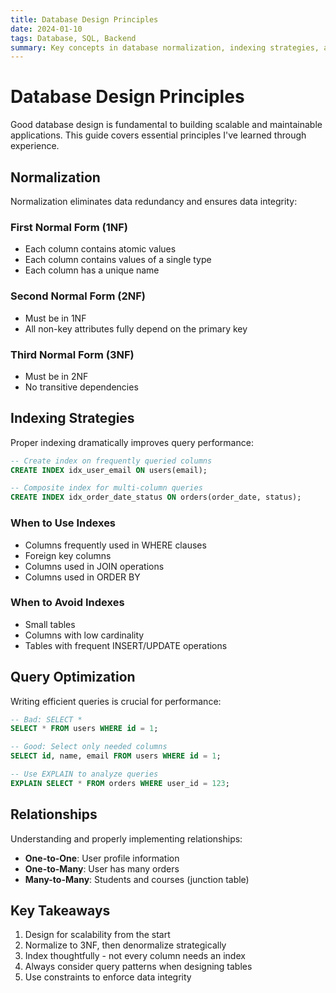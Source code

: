 ```yaml
---
title: Database Design Principles
date: 2024-01-10
tags: Database, SQL, Backend
summary: Key concepts in database normalization, indexing strategies, and query optimization. Notes from practical experience and theoretical learning.
---
```


# Database Design Principles

Good database design is fundamental to building scalable and maintainable applications. This guide covers essential principles I've learned through experience.

## Normalization

Normalization eliminates data redundancy and ensures data integrity:

### First Normal Form (1NF)
- Each column contains atomic values
- Each column contains values of a single type
- Each column has a unique name

### Second Normal Form (2NF)
- Must be in 1NF
- All non-key attributes fully depend on the primary key

### Third Normal Form (3NF)
- Must be in 2NF
- No transitive dependencies

## Indexing Strategies

Proper indexing dramatically improves query performance:

```sql
-- Create index on frequently queried columns
CREATE INDEX idx_user_email ON users(email);

-- Composite index for multi-column queries
CREATE INDEX idx_order_date_status ON orders(order_date, status);
```

### When to Use Indexes
- Columns frequently used in WHERE clauses
- Foreign key columns
- Columns used in JOIN operations
- Columns used in ORDER BY

### When to Avoid Indexes
- Small tables
- Columns with low cardinality
- Tables with frequent INSERT/UPDATE operations

## Query Optimization

Writing efficient queries is crucial for performance:

```sql
-- Bad: SELECT *
SELECT * FROM users WHERE id = 1;

-- Good: Select only needed columns
SELECT id, name, email FROM users WHERE id = 1;

-- Use EXPLAIN to analyze queries
EXPLAIN SELECT * FROM orders WHERE user_id = 123;
```

## Relationships

Understanding and properly implementing relationships:

- **One-to-One**: User profile information
- **One-to-Many**: User has many orders
- **Many-to-Many**: Students and courses (junction table)

## Key Takeaways

1. Design for scalability from the start
2. Normalize to 3NF, then denormalize strategically
3. Index thoughtfully - not every column needs an index
4. Always consider query patterns when designing tables
5. Use constraints to enforce data integrity